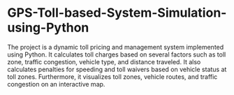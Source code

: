 # GPS-Toll-based-System-Simulation-using-Python

The project is a dynamic toll pricing and management system implemented using Python. It calculates toll charges based on several factors such as toll zone, traffic congestion, vehicle type, and distance traveled. It also calculates penalties for speeding and toll waivers based on vehicle status at toll zones. Furthermore, it visualizes toll zones, vehicle routes, and traffic congestion on an interactive map.
